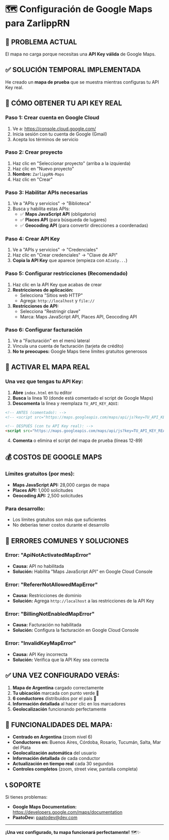 # 🗺️ Configuración de Google Maps para ZarlippRN

## 🚨 PROBLEMA ACTUAL
El mapa no carga porque necesitas una **API Key válida** de Google Maps.

## ✅ SOLUCIÓN TEMPORAL IMPLEMENTADA
He creado un **mapa de prueba** que se muestra mientras configuras tu API Key real.

## 🔧 CÓMO OBTENER TU API KEY REAL

### **Paso 1: Crear cuenta en Google Cloud**
1. Ve a: https://console.cloud.google.com/
2. Inicia sesión con tu cuenta de Google (Gmail)
3. Acepta los términos de servicio

### **Paso 2: Crear proyecto**
1. Haz clic en "Seleccionar proyecto" (arriba a la izquierda)
2. Haz clic en "Nuevo proyecto"
3. **Nombre:** `ZarlippRN-Maps`
4. Haz clic en "Crear"

### **Paso 3: Habilitar APIs necesarias**
1. Ve a "APIs y servicios" → "Biblioteca"
2. Busca y habilita estas APIs:
   - ✅ **Maps JavaScript API** (obligatorio)
   - ✅ **Places API** (para búsqueda de lugares)
   - ✅ **Geocoding API** (para convertir direcciones a coordenadas)

### **Paso 4: Crear API Key**
1. Ve a "APIs y servicios" → "Credenciales"
2. Haz clic en "Crear credenciales" → "Clave de API"
3. **Copia la API Key** que aparece (empieza con `AIzaSy...`)

### **Paso 5: Configurar restricciones (Recomendado)**
1. Haz clic en la API Key que acabas de crear
2. **Restricciones de aplicación:**
   - Selecciona "Sitios web HTTP"
   - Agrega: `http://localhost` y `file://`
3. **Restricciones de API:**
   - Selecciona "Restringir clave"
   - Marca: Maps JavaScript API, Places API, Geocoding API

### **Paso 6: Configurar facturación**
1. Ve a "Facturación" en el menú lateral
2. Vincula una cuenta de facturación (tarjeta de crédito)
3. **No te preocupes:** Google Maps tiene límites gratuitos generosos

## 🔄 ACTIVAR EL MAPA REAL

### **Una vez que tengas tu API Key:**

1. **Abre** `index.html` en tu editor
2. **Busca** la línea 10 (donde está comentado el script de Google Maps)
3. **Descomenta** la línea y reemplaza `TU_API_KEY_AQUI`:

```html
<!-- ANTES (comentado): -->
<!-- <script src="https://maps.googleapis.com/maps/api/js?key=TU_API_KEY_AQUI&libraries=places&callback=initMap" async defer></script> -->

<!-- DESPUÉS (con tu API Key real): -->
<script src="https://maps.googleapis.com/maps/api/js?key=TU_API_KEY_REAL_AQUI&libraries=places&callback=initMap" async defer></script>
```

4. **Comenta** o elimina el script del mapa de prueba (líneas 12-89)

## 💰 COSTOS DE GOOGLE MAPS

### **Límites gratuitos (por mes):**
- **Maps JavaScript API:** 28,000 cargas de mapa
- **Places API:** 1,000 solicitudes
- **Geocoding API:** 2,500 solicitudes

### **Para desarrollo:**
- Los límites gratuitos son más que suficientes
- No deberías tener costos durante el desarrollo

## 🚨 ERRORES COMUNES Y SOLUCIONES

### **Error: "ApiNotActivatedMapError"**
- **Causa:** API no habilitada
- **Solución:** Habilita "Maps JavaScript API" en Google Cloud Console

### **Error: "RefererNotAllowedMapError"**
- **Causa:** Restricciones de dominio
- **Solución:** Agrega `http://localhost` a las restricciones de la API Key

### **Error: "BillingNotEnabledMapError"**
- **Causa:** Facturación no habilitada
- **Solución:** Configura la facturación en Google Cloud Console

### **Error: "InvalidKeyMapError"**
- **Causa:** API Key incorrecta
- **Solución:** Verifica que la API Key sea correcta

## ✅ UNA VEZ CONFIGURADO VERÁS:

1. **Mapa de Argentina** cargado correctamente
2. **Tu ubicación** marcada con punto verde 📍
3. **6 conductores** distribuidos por el país 🚗
4. **Información detallada** al hacer clic en los marcadores
5. **Geolocalización** funcionando perfectamente

## 🎯 FUNCIONALIDADES DEL MAPA:

- **Centrado en Argentina** (zoom nivel 6)
- **Conductores en:** Buenos Aires, Córdoba, Rosario, Tucumán, Salta, Mar del Plata
- **Geolocalización automática** del usuario
- **Información detallada** de cada conductor
- **Actualización en tiempo real** cada 30 segundos
- **Controles completos** (zoom, street view, pantalla completa)

## 📞 SOPORTE

Si tienes problemas:
- **Google Maps Documentation:** https://developers.google.com/maps/documentation
- **PaatoDev:** paatodev@dev.com

---

**¡Una vez configurado, tu mapa funcionará perfectamente!** 🗺️✨
